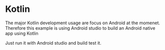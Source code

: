 # Kotlin 

The major Kotlin development usage are focus on Android at the momenet. 
Therefore this example is using Android studio to build an Android native app 
using Kotlin

Just run it with Android studio and build test it. 
